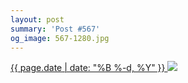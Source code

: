 ```yaml
---
layout: post
summary: 'Post #567'
og_image: 567-1280.jpg
---
```


<p>
 <time>
  <a href="/567">
   {{ page.date | date: "%B %-d, %Y" }}
  </a>
 </time>
 <a href="/567">
  <img data-taken="10/15/2016" sizes="(min-width: 700px) 50vw, calc(100vw - 2rem)" src="{{ site.assets_url }}/567-640.jpg" srcset="{{ site.assets_url }}/567-320.jpg 320w, {{ site.assets_url }}/567-640.jpg 640w, {{ site.assets_url }}/567-960.jpg 960w, {{ site.assets_url }}/567-1280.jpg 1280w"/>
 </a>
</p>
